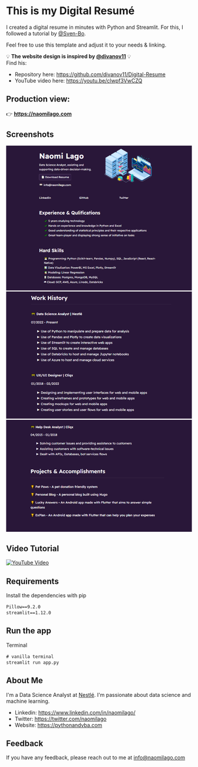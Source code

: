 # This is my Digital Resumé
I created a digital resume in minutes with Python and Streamlit. For this, I followed a tutorial by <a href='https://github.com/Sven-Bo/digital-resume-template-streamlit'>@Sven-Bo</a>.

Feel free to use this template and adjust it to your needs & linking.<br>

💡 **The website design is inspired by [@divanov11](https://github.com/divanov11)** 💡 <br>
Find his:
- Repository here: https://github.com/divanov11/Digital-Resume
- YouTube video here: https://youtu.be/clwpf3VwCZQ

## Production view:
👉 **https://naomilago.com**

## Screenshots
![Demo1](./assets/demo1.png?raw=true "Demo1")
![Demo2](./assets/demo2.png?raw=true "Demo2")
![Demo3](./assets/demo3.png?raw=true "Demo3")

## Video Tutorial
[![YouTube Video](https://img.youtube.com/vi/BXAeMICmUSQ/0.jpg)](https://youtu.be/BXAeMICmUSQ)


## Requirements
Install the dependencies with pip
```
Pillow==9.2.0
streamlit==1.12.0
```

## Run the app
Terminal
```
# vanilla terminal
streamlit run app.py
```

## About Me
I'm a Data Science Analyst at [Nestlé](https://www.nestle.com/). I'm passionate about data science and machine learning. 
- Linkedin: https://www.linkedin.com/in/naomilago/
- Twitter: https://twitter.com/naomilago
- Website: https://pythonandvba.com

## Feedback
If you have any feedback, please reach out to me at info@naomilago.com
